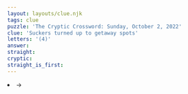 ```yaml
---
layout: layouts/clue.njk
tags: clue
puzzle: 'The Cryptic Crossword: Sunday, October 2, 2022'
clue: 'Suckers turned up to getaway spots'
letters: '(4)'
answer:
straight:
cryptic:
straight_is_first:
---
```

<li>→</li>